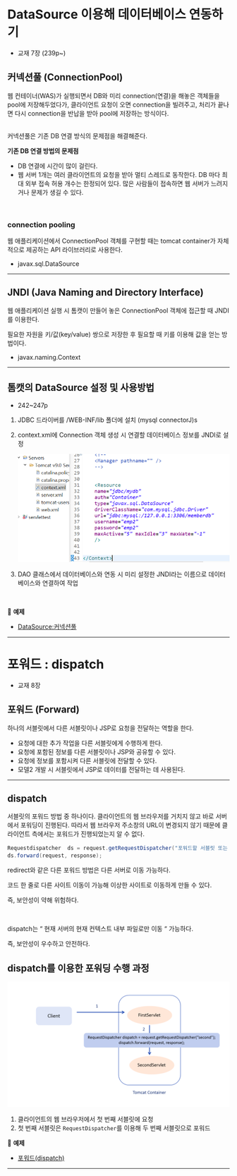 # DataSource 이용해 데이터베이스 연동하기
- 교재 7장 (239p~)

## 커넥션풀 (ConnectionPool)

웹 컨테이너(WAS)가 실행되면서 DB와 미리 connection(연결)을 해놓은 객체들을 pool에 저장해두었다가, 클라이언트 요청이 오면 connection을 빌려주고, 처리가 끝나면 다시 connection을 반납을 받아 pool에 저장하는 방식이다.

<br>
커넥션풀은 기존 DB 연결 방식의 문제점을 해결해준다.

<br>

**기존 DB 연결 방법의 문제점**

- DB 연결에 시간이 많이 걸린다.
- 웹 서버 1개는 여러 클라이언트의 요청을 받아 멀티 스레드로 동작한다. DB 마다 최대 외부 접속 허용 개수는 한정되어 있다.  많은 사람들이 접속하면 웹 서버가 느려지거나 문제가 생길 수 있다.

<br>

### connection pooling

웹 애플리케이션에서 ConnectionPool 객체를 구현할 때는 tomcat container가 자체적으로 제공하는 API 라이브러리로 사용한다.

- javax.sql.DataSource

---

## JNDI (Java Naming and Directory Interface)

웹 애플리케이션 실행 시 톰캣이 만들어 놓은 ConnectionPool 객체에 접근할 때 JNDI를 이용한다.

필요한 자원을 키/값(key/value) 쌍으로 저장한 후 필요할 때 키를 이용해 값을 얻는 방법이다.

- javax.naming.Context

---

## 톰캣의 DataSource 설정 및 사용방법

- 242~247p

1. JDBC 드라이버를 /WEB-INF/lib 폴더에 설치 (mysql connectorJ)s
2. context.xml에 Connection 객체 생성 시 연결할 데이터베이스 정보를 JNDI로 설정
    
    ![JNDI](./image/JNDI.PNG)
    
3. DAO 클래스에서 데이터베이스와 연동 시 미리 설정한 JNDI라는 이름으로 데이터베이스와 연결하여 작업

<br>

:milky_way: **예제**
- [DataSource:커넥션풀](./test/ConnectionServlet.java)

---

# 포워드 : dispatch

- 교재 8장

## 포워드 (Forward)

하나의 서블릿에서 다른 서블릿이나 JSP로 요청을 전달하는 역할을 한다. 

- 요청에 대한 추가 작업을 다른 서블릿에게 수행하게 한다.
- 요청에 포함된 정보를 다른 서블릿이나 JSP와 공유할 수 있다.
- 요청에 정보를 포함시켜 다른 서블릿에 전달할 수 있다.
- 모델2 개발 시 서블릿에서 JSP로 데이터를 전달하는 데 사용된다.

---

## dispatch

서블릿의 포워드 방법 중 하나이다. 클라이언트의 웹 브라우저를 거치지 않고 바로 서버에서 포워딩이 진행된다. 따라서 웹 브라우저 주소창의 URL이 변경되지 않기 때문에 클라이언트 측에서는 포워드가 진행되었는지 알 수 없다.

```java
Requestdispatcher  ds = request.getRequestDispatcher("포워드할 서블릿 또는 JSP");
ds.forward(request, response);
```

redirect와 같은 다른 포워드 방법은 다른 서버로 이동 가능하다.

코드 한 줄로 다른 사이트 이동이 가능해 이상한 사이트로 이동하게 만들 수 있다.

즉, 보안성이 약해 위험하다.

<br>

dispatch는 “ 현재 서버의 현재 컨텍스트 내부 파일로만 이동 “ 가능하다.

즉, 보안성이 우수하고 안전하다.

## dispatch를 이용한 포워딩 수행 과정

![dispatch.png](./image/dispatch.png)

1. 클라이언트의 웹 브라우저에서 첫 번째 서블릿에 요청
2. 첫 번째 서블릿은 `RequestDispatcher`를 이용해 두 번째 서블릿으로 포워드

:milky_way: **예제**
- [포워드(dispatch)](./test/forward)

---

# 